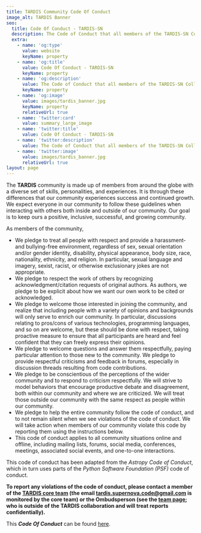 ```yaml
---
title: TARDIS Community Code Of Conduct
image_alt: TARDIS Banner
seo:
  title: Code Of Conduct - TARDIS-SN
  description: The Code of Conduct that all members of the TARDIS-SN Collaboration are held to.
  extra:
    - name: 'og:type'
      value: website
      keyName: property
    - name: 'og:title'
      value: Code Of Conduct - TARDIS-SN
      keyName: property
    - name: 'og:description'
      value: The Code of Conduct that all members of the TARDIS-SN Collaboration are held to.
      keyName: property
    - name: 'og:image'
      value: images/tardis_banner.jpg
      keyName: property
      relativeUrl: true
    - name: 'twitter:card'
      value: summary_large_image
    - name: 'twitter:title'
      value: Code Of Conduct - TARDIS-SN
    - name: 'twitter:description'
      value: The Code of Conduct that all members of the TARDIS-SN Collaboration are held to.
    - name: 'twitter:image'
      value: images/tardis_banner.jpg
      relativeUrl: true
layout: page
---
```



The **TARDIS** community is made up of members from around the globe with a diverse set of skills, personalities, and experiences. It is through these differences that our community experiences success and continued growth. We expect everyone in our community to follow these guidelines when interacting with others both inside and outside of our community. Our goal is to keep ours a positive, inclusive, successful, and growing community.

As members of the community,

* We pledge to treat all people with respect and provide a harassment- and bullying-free environment, regardless of sex, sexual orientation and/or gender identity, disability, physical appearance, body size, race, nationality, ethnicity, and religion. In particular, sexual language and imagery, sexist, racist, or otherwise exclusionary jokes are not appropriate.
* We pledge to respect the work of others by recognizing acknowledgment/citation requests of original authors. As authors, we pledge to be explicit about how we want our own work to be cited or acknowledged.
* We pledge to welcome those interested in joining the community, and realize that including people with a variety of opinions and backgrounds will only serve to enrich our community. In particular, discussions relating to pros/cons of various technologies, programming languages, and so on are welcome, but these should be done with respect, taking proactive measure to ensure that all participants are heard and feel confident that they can freely express their opinions.
* We pledge to welcome questions and answer them respectfully, paying particular attention to those new to the community. We pledge to provide respectful criticisms and feedback in forums, especially in discussion threads resulting from code contributions.
* We pledge to be conscientious of the perceptions of the wider community and to respond to criticism respectfully. We will strive to model behaviors that encourage productive debate and disagreement, both within our community and where we are criticized. We will treat those outside our community with the same respect as people within our community.
* We pledge to help the entire community follow the code of conduct, and to not remain silent when we see violations of the code of conduct. We will take action when members of our community violate this code by reporting them using the instructions below. 
* This code of conduct applies to all community situations online and offline, including mailing lists, forums, social media, conferences, meetings, associated social events, and one-to-one interactions.

This code of conduct has been adapted from the _Astropy Code of Conduct_, which in turn uses parts of the _Python Software Foundation (PSF)_ code of conduct.

**To report any violations of the code of conduct, please contact a member of the [TARDIS core team](./people/core.md) (the email tardis.supernova.code@gmail.com is monitored by the core team) or the Ombudsperson (see the [team page](./people/core.md#ombudsperson--anchor-offset); who is outside of the TARDIS collaboration and will treat reports confidentially).**

This **_Code Of Conduct_** can be found [here](https://github.com/tardis-sn/tardis/blob/master/CODE_OF_CONDUCT.md).
